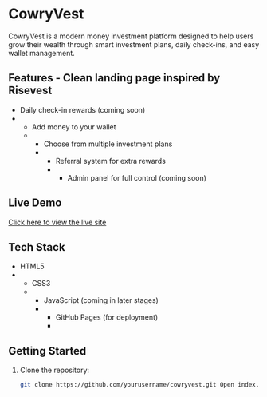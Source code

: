 # CowryVest 
CowryVest is a modern money investment platform designed to help users grow their wealth through smart investment plans, daily check-ins, and easy wallet management. 
## Features - Clean landing page inspired by Risevest 
- Daily check-in rewards (coming soon)
- - Add money to your wallet
  - - Choose from multiple investment plans
    - - Referral system for extra rewards
      - - Admin panel for full control (coming soon) 
## Live Demo 
[Click here to view the live site](https://yourusername.github.io/cowryvest) 
## Tech Stack 
- HTML5
- - CSS3
  - - JavaScript (coming in later stages)
    - - GitHub Pages (for deployment)
      -
## Getting Started 
1. Clone the repository:
   ```bash
   git clone https://github.com/yourusername/cowryvest.git Open index.html in your browser to view the landing page. License This project is open-source and available under the MIT License. markdown Copy code ### How to Add It - Go to your repo on GitHub. - Click **“Add file” > “Create new file”**. - Name it `README.md`. - Paste the content above. - Replace `yourusername` with your GitHub username in the live demo link. - Click **“Commit new file”**.

